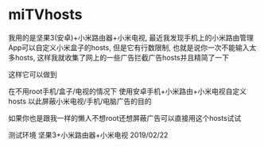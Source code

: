 # miTVhosts

我用的是坚果3(安卓)+小米路由器+小米电视, 最近我发现手机上的小米路由管理App可以自定义小米盒子的hosts, 但是它有行数限制, 也就是说你一次不能输入太多hosts, 这样我就收集了网上的一些广告拦截广告hosts并且精简了一下

这样它可以做到

  在不用root手机/盒子/电视的情况下
  使用安卓手机+小米路由+小米电视自定义hosts
  以此屏蔽小米电视/手机/电脑广告的目的

如果你也是跟我一样的懒人不想root还想屏蔽广告可以直接用这个hosts试试

测试环境
坚果3+小米路由器+小米电视
2019/02/22
